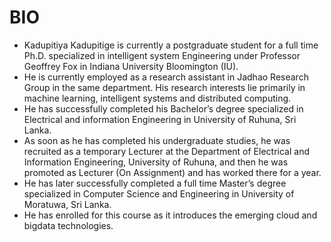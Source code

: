 # BIO
* Kadupitiya Kadupitige is currently a postgraduate student for a full time Ph.D. specialized in intelligent system Engineering under Professor Geoffrey Fox in Indiana University Bloomington (IU). 
* He is currently employed as a research assistant in Jadhao Research Group in the same department. His research interests lie primarily in machine learning, intelligent systems and distributed computing. 
* He has successfully completed his Bachelor’s degree specialized in Electrical and information Engineering in University of Ruhuna, Sri Lanka. 
* As soon as he has completed his undergraduate studies, he was recruited as a temporary Lecturer at the Department of Electrical and Information Engineering, University of Ruhuna, and then he was promoted as Lecturer (On Assignment) and has worked there for a year. 
* He has later successfully completed a full time Master’s degree specialized in Computer Science and Engineering in University of Moratuwa, Sri Lanka. 
* He has enrolled for this course as it introduces the emerging cloud and bigdata technologies. 
